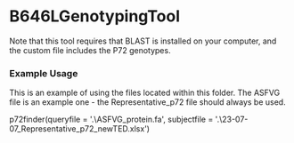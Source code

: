 # B646LGenotypingTool

Note that this tool requires that BLAST is installed on your computer, and the custom file includes the P72 genotypes.

### Example Usage
This is an example of using the files located within this folder. The ASFVG file is an example one - the Representative_p72 file should always be used.
  
  p72finder(queryfile = '.\\ASFVG_protein.fa', subjectfile = '.\\23-07-07_Representative_p72_newTED.xlsx')
  
